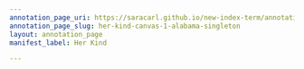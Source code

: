 ```yaml
---
annotation_page_uri: https://saracarl.github.io/new-index-term/annotations/her-kind-canvas-1-alabama-singleton.json
annotation_page_slug: her-kind-canvas-1-alabama-singleton
layout: annotation_page
manifest_label: Her Kind

---
```

